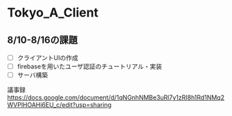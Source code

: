# Tokyo_A_Client

## 8/10-8/16の課題
- [ ] クライアントUIの作成
- [ ] firebaseを用いたユーザ認証のチュートリアル・実装
- [ ] サーバ構築

議事録  
https://docs.google.com/document/d/1qNGnhNMBe3uRl7y1zRI8h1Rd1NMq2WVPlHOAHi6EU_c/edit?usp=sharing